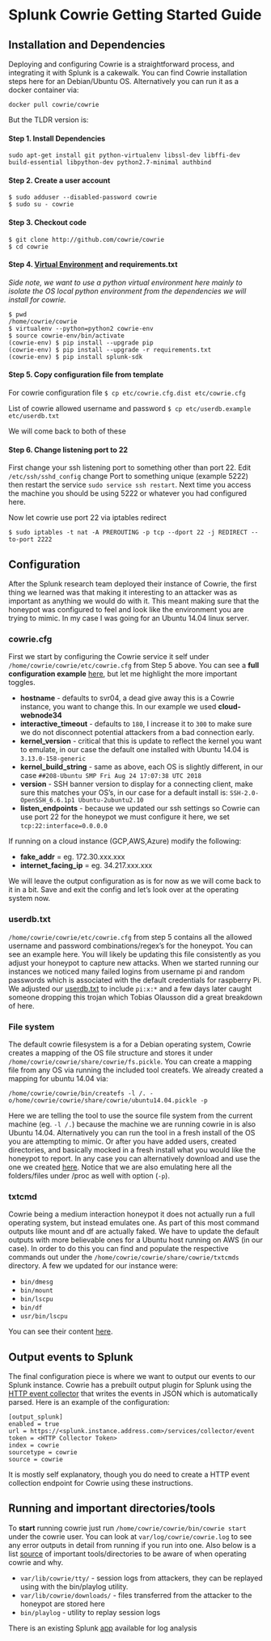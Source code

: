 # Splunk Cowrie Getting Started Guide

## Installation and Dependencies
Deploying and configuring Cowrie is a straightforward process, and integrating it with Splunk is a cakewalk. You can find Cowrie installation steps here for an Debian/Ubuntu OS. Alternatively you can run it as a docker container via:

`docker pull cowrie/cowrie`

But the TLDR version is:

#### Step 1. Install Dependencies
`sudo apt-get install git python-virtualenv libssl-dev libffi-dev build-essential libpython-dev python2.7-minimal authbind`

#### Step 2. Create a user account
```
$ sudo adduser --disabled-password cowrie
$ sudo su - cowrie
```

#### Step 3. Checkout code 
```
$ git clone http://github.com/cowrie/cowrie
$ cd cowrie
```

#### Step 4. [Virtual Environment](https://realpython.com/python-virtual-environments-a-primer/#what-is-a-virtual-environment) and requirements.txt

_Side note, we want to use a python virtual environment here mainly to isolate the OS local python environment from the dependencies we will install for cowrie._

```
$ pwd
/home/cowrie/cowrie
$ virtualenv --python=python2 cowrie-env
$ source cowrie-env/bin/activate
(cowrie-env) $ pip install --upgrade pip
(cowrie-env) $ pip install --upgrade -r requirements.txt
(cowrie-env) $ pip install splunk-sdk
```

#### Step 5. Copy configuration file from template 
For cowrie configuration file 
`$ cp etc/cowrie.cfg.dist etc/cowrie.cfg`

List of cowrie allowed username and password
`$ cp etc/userdb.example etc/userdb.txt`

We will come back to both of these


#### Step 6. Change listening port to 22
First change your ssh listening port to something other than port 22. Edit `/etc/ssh/sshd_config` change Port to something unique (example 5222) then restart the service `sudo service ssh restart`. Next time you access the machine you should be using 5222 or whatever you had configured here. 

Now let cowrie use port 22 via iptables redirect

`$ sudo iptables -t nat -A PREROUTING -p tcp --dport 22 -j REDIRECT --to-port 2222`

## Configuration 
After the Splunk research team deployed their instance of Cowrie, the first thing we learned was that making it interesting to an attacker was as important as anything we would do with it. This meant making sure that the honeypot was configured to feel and look like the environment you are trying to mimic. In my case I was going for an Ubuntu 14.04 linux server. 

### cowrie.cfg
First we start by configuring the Cowrie service it self under `/home/cowrie/cowrie/etc/cowrie.cfg` from Step 5 above. 
You can see a **full configuration example** [here](cowrie.cfg), but let me highlight the more important toggles. 
* **hostname** - defaults to svr04, a dead give away this is a Cowrie instance, you want to change this. In our example we used __cloud-webnode34__
* **interactive\_timeout** - defaults to `180`, I increase it to `300` to make sure we do not disconnect potential attackers from a bad connection early.
* **kernel\_version** - critical that this is update to reflect the kernel you want to emulate, in our case the default one installed with Ubuntu 14.04 is `3.13.0-158-generic`
* **kernel\_build\_string** - same as above, each OS is slightly different, in our case `##208-Ubuntu SMP Fri Aug 24 17:07:38 UTC 2018` 
* **version** - SSH banner version to display for a connecting client, make sure this matches your OS’s, in our case for a default install is: `SSH-2.0-OpenSSH_6.6.1p1 Ubuntu-2ubuntu2.10`
* **listen\_endpoints** - because we updated our ssh settings so Cowrie can use port 22 for the honeypot we must configure it here, we set `tcp:22:interface=0.0.0.0`

If running on a cloud instance (GCP,AWS,Azure) modify the following:
* **fake\_addr** = <local instance address> eg. 172.30.xxx.xxx
* **internet\_facing_ip** = <public IP of instance> eg. 34.217.xxx.xxx

We will leave the output configuration as is for now as we will come back to it in a bit. Save and exit the config and let’s look over at the operating system now. 

### userdb.txt
`/home/cowrie/cowrie/etc/cowrie.cfg` from step 5 contains all the allowed username and password combinations/regex’s for the honeypot. You can see an example here. You will likely be updating this file consistently as you adjust your honeypot to capture new attacks. When we started running our instances we noticed many failed logins from username pi and random passwords which is associated with the default credentials for raspberry Pi. We adjusted our [userdb.txt](userdb.txt) to include `pi:x:*` and a few days later caught someone dropping this trojan which Tobias Olausson did a great breakdown of here.

### File system
The default cowrie filesystem is a for a Debian operating system, Cowrie creates a mapping of the OS file structure and stores it under `/home/cowrie/cowrie/share/cowrie/fs.pickle`.  You can create a mapping file from any OS via running the included tool createfs. We already created a mapping for ubuntu 14.04 via: 

`/home/cowrie/cowrie/bin/createfs -l /. -o/home/cowrie/cowrie/share/cowrie/ubuntu14.04.pickle -p`

Here we are telling the tool to use the source file system from the current machine (eg. `-l /.`) because the machine we are running cowrie in is also Ubuntu 14.04. Alternatively you can run the tool in a fresh install of the OS you are attempting to mimic. Or after you have added users, created directories, and basically mocked in a fresh install what you would like the honeypot to report. In any case you can alternatively download and use the one we created [here](ubuntu14.04.pickle). Notice that we are also emulating here all the folders/files under /proc as well with option (`-p`).

### txtcmd
Cowrie being a medium interaction honeypot it does not actually run a full operating system, but instead emulates one. As part of this most command outputs like mount and df are actually faked. We have to update the default outputs with more believable ones for a Ubuntu host running on AWS (in our case). In order to do this you can find and populate the respective commands out under the `/home/cowrie/cowrie/share/cowrie/txtcmds` directory. A few we updated for our instance were:

* `bin/dmesg` 
* `bin/mount`
* `bin/lscpu`
* `bin/df`
* `usr/bin/lscpu`

You can see their content [here](txtcmds).

## Output events to Splunk
The final configuration piece is where we want to output our events to our Splunk instance. Cowrie has a prebuilt output plugin for Splunk using the [HTTP event collector](http://dev.splunk.com/view/event-collector/SP-CAAAE6M) that writes the events in JSON which is automatically parsed. Here is an example of the configuration:

```
[output_splunk]
enabled = true
url = https://<splunk.instance.address.com>/services/collector/event
token = <HTTP Collector Token>
index = cowrie
sourcetype = cowrie
source = cowrie
```

It is mostly self explanatory, though you do need to create a HTTP event collection endpoint for Cowrie using these instructions. 

## Running and important directories/tools
To **start** running cowrie just run `/home/cowrie/cowrie/bin/cowrie start` under the cowrie user. You can look at `var/log/cowrie/cowrie.log` to see any error outputs in detail from running if you run into one. Also below is a list [source](http://docs.splunk.com/Documentation/Splunk/latest/Data/UsetheHTTPEventCollector#Configure_HTTP_Event_Collector_on_Splunk_Enterprise) of important tools/directories to be aware of when operating cowrie and why.

* `var/lib/cowrie/tty/` - session logs from attackers, they can be replayed using with the bin/playlog utility.
* `var/lib/cowrie/downloads/` - files transferred from the attacker to the honeypot are stored here
* `bin/playlog` - utility to replay session logs

There is an existing Splunk [app](https://splunkbase.splunk.com/app/2666/) available for log analysis 


